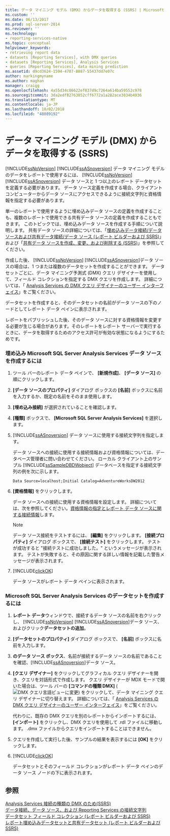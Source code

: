 ```yaml
---
title: データ マイニング モデル (DMX) からデータを取得する (SSRS) | Microsoft Docs
ms.custom: ''
ms.date: 06/13/2017
ms.prod: sql-server-2014
ms.reviewer: ''
ms.technology:
- reporting-services-native
ms.topic: conceptual
helpviewer_keywords:
- retrieving report data
- datasets [Reporting Services], with DMX queries
- datasets [Reporting Services], Analysis Services
- queries [Reporting Services], data mining prediction
ms.assetid: d9cd3624-1594-4707-8887-55437dd7e07c
author: markingmyname
ms.author: maghan
manager: craigg
ms.openlocfilehash: 4a55d34c86622ef837d9c7264a614ba59552c978
ms.sourcegitcommit: 3da2edf82763852cff6772a1a282ace3034b4936
ms.translationtype: MT
ms.contentlocale: ja-JP
ms.lasthandoff: 10/02/2018
ms.locfileid: "48089192"
---
```

# <a name="retrieve-data-from-a-data-mining-model-dmx-ssrs"></a>データ マイニング モデル (DMX) からデータを取得する (SSRS)
  [!INCLUDE[ssNoVersion](../../../includes/ssnoversion-md.md)] [!INCLUDE[ssASnoversion](../../../includes/ssasnoversion-md.md)] データ マイニング モデルのデータをレポートで使用するには、 [!INCLUDE[ssNoVersion](../../../includes/ssnoversion-md.md)] [!INCLUDE[ssASnoversion](../../../includes/ssasnoversion-md.md)] データ ソースと 1 つ以上のレポート データセットを定義する必要があります。 データ ソース定義を作成する場合、クライアント コンピューターからデータ ソースにアクセスできるように接続文字列と資格情報を指定する必要があります。  
  
 単一のレポートで使用するように埋め込みデータ ソースの定義を作成することも、複数のレポートで使用できる共有データ ソースの定義を作成することもできます。 このトピックでは、埋め込みデータ ソースを作成する手順について説明します。 共有データ ソースの詳細については、「[埋め込みデータ接続/データ ソースおよび共有データ接続/データ ソース (レポート ビルダーおよび SSRS)](../embedded-and-shared-data-connections-or-data-sources-report-builder-and-ssrs.md)」および「[共有データ ソースを作成、変更、および削除する (SSRS)](create-modify-and-delete-shared-data-sources-ssrs.md)」を参照してください。  
  
 作成した後、 [!INCLUDE[ssNoVersion](../../../includes/ssnoversion-md.md)] [!INCLUDE[ssASnoversion](../../../includes/ssasnoversion-md.md)]データ ソースの場合は、1 つまたは複数のデータセットを作成することができます。 データセットごとに、データ マイニング予測式 (DMX) クエリ デザイナーを使用して、フィールド コレクションを指定する DMX クエリを作成します。 詳細については、「 [Analysis Services の DMX クエリ デザイナーのユーザー インターフェイス](analysis-services-dmx-query-designer-user-interface.md)」をご覧ください。  
  
 データセットを作成すると、そのデータセットの名前がデータ ソースの下のノードとしてレポート データ ペインに表示されます。  
  
 レポートをパブリッシュした後、そのデータ ソースに対する資格情報を変更する必要が生じる場合があります。そのレポートをレポート サーバーで実行するときに、データを取得するためのアクセス許可が有効な状態になるようにするためです。  
  
### <a name="to-create-an-embedded-microsoft-sql-server-analysis-services-data-source"></a>埋め込み Microsoft SQL Server Analysis Services データ ソースを作成するには  
  
1.  ツール バーのレポート データ ペインで、 **[新規作成]**、 **[データ ソース]** の順にクリックします。  
  
2.  **[データ ソースのプロパティ]** ダイアログ ボックスの **[名前]** ボックスに名前を入力するか、既定の名前をそのまま使用します。  
  
3.  **[埋め込み接続]** が選択されていることを確認します。  
  
4.  **[種類]** ボックスで、 **[Microsoft SQL Server Analysis Services]** を選択します。  
  
5.  [!INCLUDE[ssASnoversion](../../../includes/ssasnoversion-md.md)] データ ソースに使用する接続文字列を指定します。  
  
     データ ソースへの接続に使用する接続情報および資格情報については、データベース管理者に問い合わせてください。 ローカル クライアント上のサンプル [!INCLUDE[ssSampleDBDWobject](../../includes/sssampledbdwobject-md.md)] データベースを指定する接続文字列の例を次に示します。  
  
    ```  
    Data Source=localhost;Initial Catalog=AdventureWorksDW2012  
    ```  
  
6.  **[資格情報]** をクリックします。  
  
     データ ソースへの接続に使用する資格情報を設定します。 詳細については、次を参照してください。[資格情報の指定とレポート データ ソースに関する接続情報](../../integration-services/connection-manager/data-sources.md)します。  
  
    > [!NOTE]  
    >  データ ソース接続をテストするには、 **[編集]** をクリックします。 **[接続プロパティ]** ダイアログ ボックスで、 **[接続テスト]** をクリックします。 テストが成功すると "接続テストに成功しました。" というメッセージが表示されます。 テストが失敗すると、その原因に関する詳しい情報を記載した警告メッセージが表示されます。  
  
7.  [!INCLUDE[clickOK](../../../includes/clickok-md.md)]  
  
     データ ソースがレポート データ ペインに表示されます。  
  
### <a name="to-create-a-dataset-for-a-microsoft-sql-server-analysis-services"></a>Microsoft SQL Server Analysis Services のデータセットを作成するには  
  
1.  **レポート データ**ウィンドウで、接続するデータ ソースの名前を右クリックし、 [!INCLUDE[ssNoVersion](../../../includes/ssnoversion-md.md)] [!INCLUDE[ssASnoversion](../../../includes/ssasnoversion-md.md)]データ ソース、およびクリック**データセットの追加**。  
  
2.  **[データセットのプロパティ]** ダイアログ ボックスで、 **[名前]** ボックスに名前を入力します。  
  
3.  **のデータ ソース ボックス**、名前が接続するデータ ソースの名前であることを確認、[!INCLUDE[ssASnoversion](../../../includes/ssasnoversion-md.md)]データ ソース。  
  
4.  **[クエリ デザイナー]** をクリックしてグラフィカル クエリ デザイナーを開き、クエリを対話形式で作成します。 クエリ デザイナーが MDX モードで開いた場合は、ツール バーの **[コマンドの種類 DMX]** (![DMX クエリ言語ビューに変更](../media/rsqdicon-commandtypedmx.gif "Change to DMX query language view")) をクリックして、データ マイニング クエリ デザイナーに切り替えます。 詳細については、「 [Analysis Services の DMX クエリ デザイナーのユーザー インターフェイス](analysis-services-dmx-query-designer-user-interface.md)」をご覧ください。  
  
     代わりに、既存の DMX クエリを別のレポートからインポートするには、 **[インポート]** をクリックし、DMX クエリを使用して .rdl ファイルに移動します。 .dmx ファイルからクエリをインポートすることはできません。  
  
5.  クエリを作成して実行した後、サンプルの結果を表示するには **[OK]** をクリックします。  
  
6.  [!INCLUDE[clickOK](../../../includes/clickok-md.md)]  
  
     データセットとそのフィールド コレクションがレポート データ ペインのデータ ソース ノードの下に表示されます。  
  
## <a name="see-also"></a>参照  
 [Analysis Services 接続の種類の DMX のため&#40;SSRS&#41;](analysis-services-connection-type-for-dmx-ssrs.md)   
 [データ接続、データ ソース、および Reporting Services の接続文字列](../data-connections-data-sources-and-connection-strings-in-reporting-services.md)   
 [データセット フィールド コレクション &#40;レポート ビルダーおよび SSRS&#41;](dataset-fields-collection-report-builder-and-ssrs.md)   
 [レポート埋め込みデータセットと共有データセット &#40;レポート ビルダーおよび SSRS&#41;](report-embedded-datasets-and-shared-datasets-report-builder-and-ssrs.md)  
  
  
